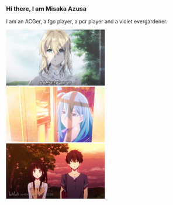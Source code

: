 ### Hi there, I am Misaka Azusa
I am an ACGer, a fgo player, a pcr player and a violet evergardener.

<img src="./image/violet_evergarden.jpeg" alt="violet evergarden" width="270" /> <img src="./image/vivy-flourite_eye's_song.jpeg" alt="Vivy:Flourite Eye's Song" width="270" />
<img src="./image/hyouka.jpeg" alt="hyouka" width="270" />
